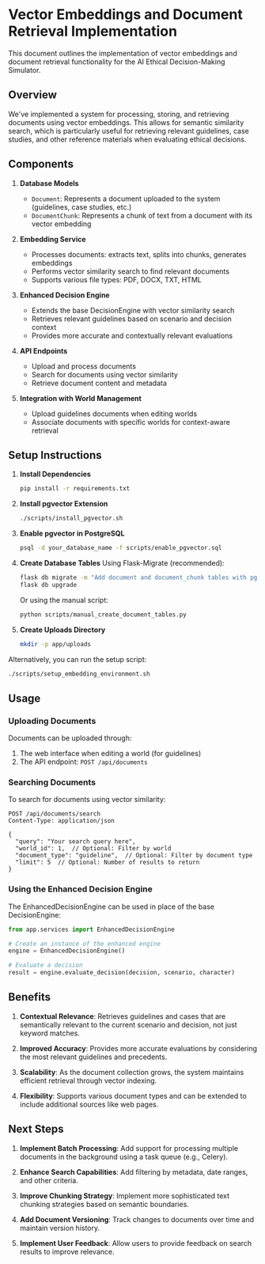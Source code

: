 # Vector Embeddings and Document Retrieval Implementation

This document outlines the implementation of vector embeddings and document retrieval functionality for the AI Ethical Decision-Making Simulator.

## Overview

We've implemented a system for processing, storing, and retrieving documents using vector embeddings. This allows for semantic similarity search, which is particularly useful for retrieving relevant guidelines, case studies, and other reference materials when evaluating ethical decisions.

## Components

1. **Database Models**
   - `Document`: Represents a document uploaded to the system (guidelines, case studies, etc.)
   - `DocumentChunk`: Represents a chunk of text from a document with its vector embedding

2. **Embedding Service**
   - Processes documents: extracts text, splits into chunks, generates embeddings
   - Performs vector similarity search to find relevant documents
   - Supports various file types: PDF, DOCX, TXT, HTML

3. **Enhanced Decision Engine**
   - Extends the base DecisionEngine with vector similarity search
   - Retrieves relevant guidelines based on scenario and decision context
   - Provides more accurate and contextually relevant evaluations

4. **API Endpoints**
   - Upload and process documents
   - Search for documents using vector similarity
   - Retrieve document content and metadata

5. **Integration with World Management**
   - Upload guidelines documents when editing worlds
   - Associate documents with specific worlds for context-aware retrieval

## Setup Instructions

1. **Install Dependencies**
   ```bash
   pip install -r requirements.txt
   ```

2. **Install pgvector Extension**
   ```bash
   ./scripts/install_pgvector.sh
   ```

3. **Enable pgvector in PostgreSQL**
   ```bash
   psql -d your_database_name -f scripts/enable_pgvector.sql
   ```

4. **Create Database Tables**
   Using Flask-Migrate (recommended):
   ```bash
   flask db migrate -m "Add document and document_chunk tables with pgvector support"
   flask db upgrade
   ```
   
   Or using the manual script:
   ```bash
   python scripts/manual_create_document_tables.py
   ```

5. **Create Uploads Directory**
   ```bash
   mkdir -p app/uploads
   ```

Alternatively, you can run the setup script:
```bash
./scripts/setup_embedding_environment.sh
```

## Usage

### Uploading Documents

Documents can be uploaded through:
1. The web interface when editing a world (for guidelines)
2. The API endpoint: `POST /api/documents`

### Searching Documents

To search for documents using vector similarity:
```
POST /api/documents/search
Content-Type: application/json

{
  "query": "Your search query here",
  "world_id": 1,  // Optional: Filter by world
  "document_type": "guideline",  // Optional: Filter by document type
  "limit": 5  // Optional: Number of results to return
}
```

### Using the Enhanced Decision Engine

The EnhancedDecisionEngine can be used in place of the base DecisionEngine:

```python
from app.services import EnhancedDecisionEngine

# Create an instance of the enhanced engine
engine = EnhancedDecisionEngine()

# Evaluate a decision
result = engine.evaluate_decision(decision, scenario, character)
```

## Benefits

1. **Contextual Relevance**: Retrieves guidelines and cases that are semantically relevant to the current scenario and decision, not just keyword matches.

2. **Improved Accuracy**: Provides more accurate evaluations by considering the most relevant guidelines and precedents.

3. **Scalability**: As the document collection grows, the system maintains efficient retrieval through vector indexing.

4. **Flexibility**: Supports various document types and can be extended to include additional sources like web pages.

## Next Steps

1. **Implement Batch Processing**: Add support for processing multiple documents in the background using a task queue (e.g., Celery).

2. **Enhance Search Capabilities**: Add filtering by metadata, date ranges, and other criteria.

3. **Improve Chunking Strategy**: Implement more sophisticated text chunking strategies based on semantic boundaries.

4. **Add Document Versioning**: Track changes to documents over time and maintain version history.

5. **Implement User Feedback**: Allow users to provide feedback on search results to improve relevance.

